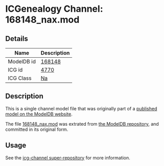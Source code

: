 # ICGenealogy Channel: 168148\_nax.mod

## Details

Name | Description
---- | -----------
ModelDB id | [168148](http://senselab.med.yale.edu/ModelDB/ShowModel.cshtml?model=168148)
ICG id | [4770](http://icg.neurotheory.ox.ac.uk/channels/2/4770)
ICG Class | [Na](http://icg.neurotheory.ox.ac.uk/channels/2)

## Description

This is a single channel model file that was originally part of a [published model on the ModelDB website](http://senselab.med.yale.edu/mModelDB/ShowModel.cshtml?model=168148).

The file [168148\_nax.mod](168148_nax.mod) was extrated from [the ModelDB repository](http://senselab.med.yale.edu/ModelDB/ShowModel.cshtml?model=168148), and committed in its original form.

## Usage

See the [icg-channel super-repository](https://github.com/icgenealogy/icg-channels) for more information.